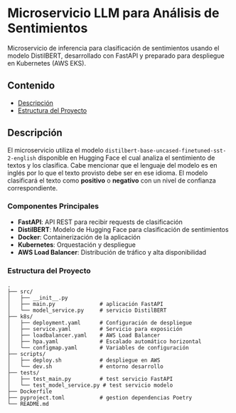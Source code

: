 # Microservicio LLM para Análisis de Sentimientos

Microservicio de inferencia para clasificación de sentimientos usando el modelo DistilBERT, desarrollado con FastAPI y preparado para despliegue en Kubernetes (AWS EKS).

## Contenido

- [Descripción](#descripción)
- [Estructura del Proyecto](#estructura-del-proyecto)

## Descripción

El microservicio utiliza el modelo `distilbert-base-uncased-finetuned-sst-2-english` disponible en Hugging Face el cual analiza el sentimiento de textos y los clasifica. Cabe mencionar que el lenguaje del modelo es en inglés por lo que el texto provisto debe ser en ese idioma. El modelo clasificará el texto como **positivo** o **negativo** con un nivel de confianza correspondiente.

### Componentes Principales

- **FastAPI**: API REST para recibir requests de clasificación
- **DistilBERT**: Modelo de Hugging Face para clasificación de sentimientos
- **Docker**: Containerización de la aplicación
- **Kubernetes**: Orquestación y despliegue
- **AWS Load Balancer**: Distribución de tráfico y alta disponibilidad

### Estructura del Proyecto

```
.
├── src/
│   ├── __init__.py
│   ├── main.py              # aplicación FastAPI 
│   └── model_service.py     # servicio DistilBERT
├── k8s/
│   ├── deployment.yaml      # Configuración de despliegue
│   ├── service.yaml         # Servicio para exposición
│   ├── loadbalancer.yaml    # AWS Load Balancer
│   ├── hpa.yaml             # Escalado automático horizontal
│   └── configmap.yaml       # Variables de configuración
├── scripts/
│   ├── deploy.sh            # despliegue en AWS
│   └── dev.sh               # entorno desarrollo 
├── tests/
│   ├── test_main.py         # test servicio FastAPI
│   └── test_model_service.py # test servicio modelo
├── Dockerfile
├── pyproject.toml           # gestion dependencias Poetry
└── README.md
```
